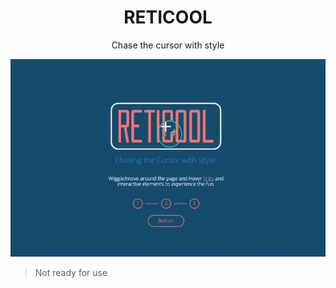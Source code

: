 <h1 align="center">RETICOOL</h1>

<p align="center">Chase the cursor with style</p>

<div align="center">

![Reticool Usage](https://raw.githubusercontent.com/shshaw/reticool/master/assets/reticool.gif)

</div>

> Not ready for use

